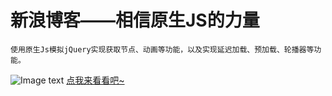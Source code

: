 # 新浪博客——相信原生JS的力量
    使用原生Js模拟jQuery实现获取节点、动画等功能，以及实现延迟加载、预加载、轮播器等功能。
   ![Image text](https://github.com/lihao97/sinablog/blob/master/images/detail.gif)
   [点我来看看吧~](https://lihao97.github.io/sinablog/)  
